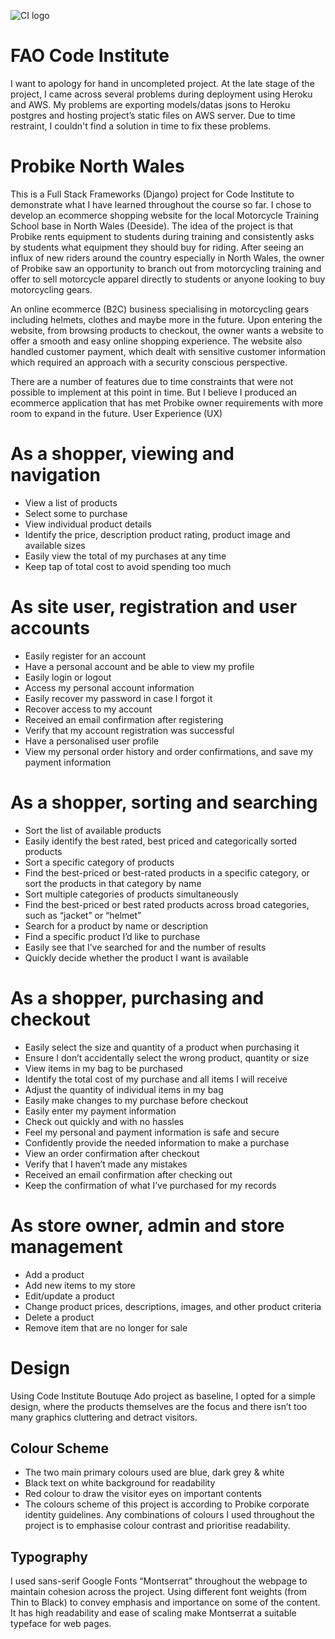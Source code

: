 ![CI logo](https://codeinstitute.s3.amazonaws.com/fullstack/ci_logo_small.png)

# FAO Code Institute
I want to apology for hand in uncompleted project. At the late stage of the project, I came across several problems during deployment using Heroku and AWS. My problems are exporting models/datas jsons to Heroku postgres and hosting project’s static files on AWS server. Due to time restraint, I couldn't find a solution in time to fix these problems.

<h1><b>Probike North Wales</b></h1>
This is a Full Stack Frameworks (Django) project for Code Institute to demonstrate what I have  learned throughout the course so far. I chose to develop an ecommerce shopping website for the local Motorcycle Training School base in North Wales (Deeside). 
The idea of the project is that Probike rents equipment to students during training and consistently asks by students what equipment they should buy for riding. After seeing an influx of new riders around the country especially in North Wales, the owner of Probike saw an opportunity to branch out from motorcycling training and offer to sell motorcycle apparel directly to students or anyone looking to buy motorcycling gears.

An online ecommerce (B2C) business specialising in motorcycling gears including helmets, clothes and maybe more in the future. Upon entering the website, from browsing products to checkout, the owner wants a website to offer a smooth and easy online shopping experience. The website also handled customer payment, which dealt with sensitive customer information which required an approach with a security conscious perspective.

There are a number of features due to time constraints that were not possible to implement at this point in time. But I believe I produced an ecommerce application that has met Probike owner requirements with more room to expand in the future. 
User Experience (UX)

# As a shopper, viewing and navigation
- View a list of products
- Select some to purchase
- View individual product details 
- Identify the price, description product rating, product image and available sizes
- Easily view the total of my purchases at any time 
- Keep tap of total cost to avoid spending too much

# As site user, registration and user accounts
- Easily register for an account 
- Have a personal account and be able to view my profile
- Easily login or logout 
- Access my personal account information 
- Easily recover my password in case I forgot it 
- Recover access to my account
- Received an email confirmation after registering 
- Verify that my account registration was successful
- Have a personalised user profile 
- View my personal order history and order confirmations, and save my payment information

# As a shopper, sorting and searching
- Sort the list of available products 
- Easily identify the best rated, best priced and categorically sorted products
- Sort a specific category of products 
- Find the best-priced or best-rated products in a specific category, or sort the products in that category by name
- Sort multiple categories of products simultaneously 
- Find the best-priced or best rated products across broad categories, such as “jacket” or “helmet”
- Search for a product by name or description
- Find a specific product I’d like to purchase
- Easily see that I’ve searched for and the number of results
- Quickly decide whether the product I want is available

# As a shopper, purchasing and checkout
- Easily select the size and quantity of a product when purchasing it
- Ensure I don’t accidentally select the wrong product, quantity or size
- View items in my bag to be purchased
- Identify the total cost of my purchase and all items I will receive
- Adjust the quantity of individual items in my bag
- Easily make changes to my purchase before checkout
- Easily enter my payment information
- Check out quickly and with no hassles
- Feel my personal and payment information is safe and secure
- Confidently provide the needed information to make a purchase
- View an order confirmation after checkout
- Verify that I haven’t made any mistakes
- Received an email confirmation after checking out
- Keep the confirmation of what I’ve purchased for my records

# As store owner, admin and store management
- Add a product 
- Add new items to my store
- Edit/update a product
- Change product prices, descriptions, images, and other product criteria
- Delete a product 
- Remove item that are no longer for sale

# Design
Using Code Institute Boutuqe Ado project as baseline, I opted for a simple design, where the products themselves are the focus and there isn’t too many graphics cluttering and detract visitors. 

## Colour Scheme
- The two main primary colours used are blue, dark grey & white
- Black text on white background for readability
- Red colour to draw the visitor eyes on important contents
- The colours scheme of this project is according to Probike corporate identity guidelines. Any combinations of colours I used throughout the project is to emphasise colour contrast and prioritise readability.

## Typography
I used sans-serif Google Fonts “Montserrat” throughout the webpage to maintain cohesion across the project. Using different font weights (from Thin to Black) to convey emphasis and importance on some of the content. It has high readability and ease of scaling make Montserrat a suitable typeface for web pages. 
